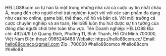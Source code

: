 HELLO88com co tự hào là một trong những nhà cái cá cược uy tín nhất châu Á, mang đến cho người chơi trải nghiệm tuyệt vời với các sản phẩm đa dạng như casino online, game bài, thể thao, nổ hũ và bắn cá. Với môi trường cá cược chuyên nghiệp và an toàn, Hello88 luôn thu hút được sự tin tưởng của đông đảo người chơi trên toàn khu vực.
Tên Doanh nghiệp: HELLO88
Địa chỉ: 492/4/9 Lê Quang Định, Phường 11, Bình Thạnh, Hồ Chí Minh 700000, Việt Nam
Điện thoại: 0985248488
Website: https://hello88com.co/
 Email: hello88comco@gmail.com
Zip : 700000
#hello88comco #hello88com  #hello88
